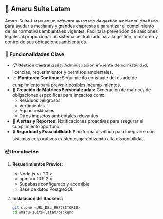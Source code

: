 ## 🌿 Amaru Suite Latam

Amaru Suite Latam es un software avanzado de gestión ambiental diseñado para ayudar a medianas y grandes empresas a garantizar el cumplimiento de las normativas ambientales vigentes. Facilita la prevención de sanciones legales al proporcionar un sistema centralizado para la gestión, monitoreo y control de sus obligaciones ambientales.

### 📌 Funcionalidades Clave
- 📋 **Gestión Centralizada:** Administración eficiente de normatividad, licencias, requerimientos y permisos ambientales.
- 📈 **Monitoreo Continuo:** Seguimiento constante del estado de cumplimiento para prevenir posibles incumplimientos.
- 📝 **Creación de Matrices Personalizadas:** Generación de matrices de obligaciones específicas para impactos como:
  - Residuos peligrosos
  - Vertimientos
  - Aguas residuales
  - Otros impactos ambientales relevantes
- 🔔 **Alertas y Reportes:** Notificaciones proactivas para asegurar el cumplimiento oportuno.
- 🔒 **Seguridad y Escalabilidad:** Plataforma diseñada para integrarse con sistemas corporativos existentes garantizando alta disponibilidad.

### 📦 Instalación
1. **Requerimientos Previos:**
   - Node.js >= 20.x
   - npm >= 10.9.2.x
   - Supabase configurado y accesible
   - Base de datos PostgreSQL

2. **Instalación del Backend:**
   ```bash
   git clone <URL_DEL_REPOSITORIO>
   cd amaru-suite-latam/backend
   npm install
   npm run dev
   ```

3. **Instalación del Frontend:**
   ```bash
   cd amaru-suite-latam/frontend
   npm install
   npm run dev
   ```

### 🚀 Uso
- Accede a la plataforma desde: `http://localhost:3000`
- Autentícate con tus credenciales previamente configuradas.
- Navega por los diferentes módulos para gestionar tus obligaciones ambientales.

### 🤝 Contribución
¡Las contribuciones son bienvenidas! Si deseas colaborar:
1. Realiza un fork del repositorio.
2. Crea un branch para tus cambios: `git checkout -b feature/nueva-funcionalidad`
3. Realiza tus modificaciones y crea commits descriptivos.
4. Envía un Pull Request detallado.

### 📄 Licencia
Este proyecto está licenciado bajo la Licencia MIT. Consulta el archivo `LICENSE` para obtener más detalles.

### 📫 Contacto
Para más información o soporte, por favor contacta a: daniel.perez@legalsuitelatam.com

